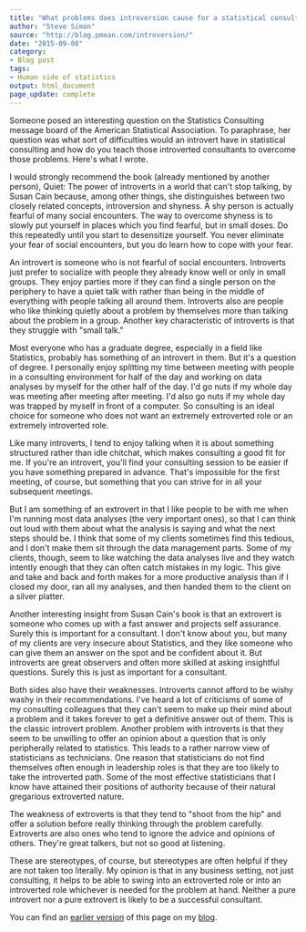 ```yaml
---
title: "What problems does introversion cause for a statistical consultant?"
author: "Steve Simon"
source: "http://blog.pmean.com/introversion/"
date: "2015-09-08"
category:
- Blog post
tags:
- Human side of statistics
output: html_document
page_update: complete
---
```


Someone posed an interesting question on the Statistics Consulting message board of the American Statistical Association. To paraphrase, her question was what sort of difficulties would an introvert have in statistical consulting and how do you teach those introverted consultants to overcome those problems. Here's what I wrote.

<!---More--->

I would strongly recommend the book (already mentioned by another person), Quiet: The power of introverts in a world that can't stop talking, by Susan Cain because, among other things, she distinguishes between two closely related concepts, introversion and shyness. A shy person is actually fearful of many social encounters. The way to overcome shyness is to slowly put yourself in places which you find fearful, but in small doses. Do this repeatedly until you start to desensitize yourself. You never eliminate your fear of social encounters, but you do learn how to cope with your fear.

An introvert is someone who is not fearful of social encounters. Introverts just prefer to socialize with people they already know well or only in small groups. They enjoy parties more if they can find a single person on the periphery to have a quiet talk with rather than being in the middle of everything with people talking all around them. Introverts also are people who like thinking quietly about a problem by themselves more than talking about the problem in a group. Another key characteristic of introverts is that they struggle with "small talk."

Most everyone who has a graduate degree, especially in a field like Statistics, probably has something of an introvert in them. But it's a question of degree. I personally enjoy splitting my time between meeting with people in a consulting environment for half of the day and working on data analyses by myself for the other half of the day. I'd go nuts if my whole day was meeting after meeting after meeting. I'd also go nuts if my whole day was trapped by myself in front of a computer. So consulting is an ideal choice for someone who does not want an extremely extroverted role or an extremely introverted role.

Like many introverts, I tend to enjoy talking when it is about something structured rather than idle chitchat, which makes consulting a good fit for me. If you're an introvert, you'll find your consulting session to be easier if you have something prepared in advance. That's impossible for the first meeting, of course, but something that you can strive for in all your subsequent meetings.

But I am something of an extrovert in that I like people to be with me when I'm running most data analyses (the very important ones), so that I can think out loud with them about what the analysis is saying and what the next steps should be. I think that some of my clients sometimes find this tedious, and I don't make them sit through the data management parts. Some of my clients, though, seem to like watching the data analyses live and they watch intently enough that they can often catch mistakes in my logic. This give and take and back and forth makes for a more productive analysis than if I closed my door, ran all my analyses, and then handed them to the client on a silver platter.

Another interesting insight from Susan Cain's book is that an extrovert is someone who comes up with a fast answer and projects self assurance. Surely this is important for a consultant. I don't know about you, but many of my clients are very insecure about Statistics, and they like someone who can give them an answer on the spot and be confident about it. But introverts are great observers and often more skilled at asking insightful questions. Surely this is just as important for a consultant.

Both sides also have their weaknesses. Introverts cannot afford to be wishy washy in their recommendations. I've heard a lot of criticisms of some of my consulting colleagues that they can't seem to make up their mind about a problem and it takes forever to get a definitive answer out of them. This is the classic introvert problem. Another problem with introverts is that they seem to be unwilling to offer an opinion about a question that is only peripherally related to statistics. This leads to a rather narrow view of statisticians as technicians. One reason that statisticians do not find themselves often enough in leadership roles is that they are too likely to take the introverted path. Some of the most effective statisticians that I know have attained their positions of authority because of their natural gregarious extroverted nature.

The weakness of extroverts is that they tend to "shoot from the hip" and offer a solution before really thinking through the problem carefully. Extroverts are also ones who tend to ignore the advice and opinions of others. They're great talkers, but not so good at listening.

These are stereotypes, of course, but stereotypes are often helpful if they are not taken too literally. My opinion is that in any business setting, not just consulting, it helps to be able to swing into an extroverted role or into an introverted role whichever is needed for the problem at hand. Neither a pure introvert nor a pure extrovert is likely to be a successful consultant.

You can find an [earlier version][sim1] of this page on my [blog][sim2].

[sim1]: http://blog.pmean.com/introversion/
[sim2]: http://blog.pmean.com
